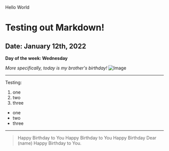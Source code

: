 Hello World

# Testing out Markdown!
## Date: January 12th, 2022
**Day of the week: Wednesday**

*More specifically, today is my brother's birthday!*
![Image](https://upload.wikimedia.org/wikipedia/commons/thumb/d/dd/Birthday_candles.jpg/1200px-Birthday_candles.jpg)

---

Testing:
1. one
2. two
3. three

* one
* two
* three

---

> Happy Birthday to You
> Happy Birthday to You
> Happy Birthday Dear (name)
> Happy Birthday to You.

